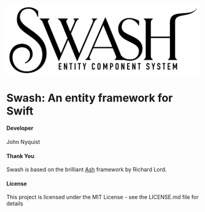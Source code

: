 ![Swash](images/swash.png)

# Swash: An entity framework for Swift


#### Developer

John Nyquist


#### Thank You

Swash is based on the brilliant [Ash](https://github.com/richardlord/Ash) framework by Richard Lord. 


#### License

This project is licensed under the MIT License - see the LICENSE.md file for details
